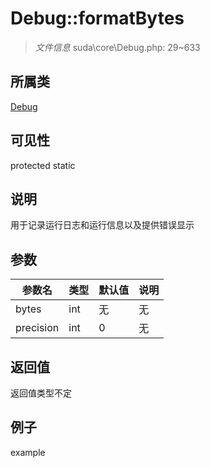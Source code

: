 # Debug::formatBytes

> *文件信息* suda\core\Debug.php: 29~633
## 所属类 

[Debug](../Debug.md)

## 可见性

  protected  static
## 说明

用于记录运行日志和运行信息以及提供错误显示

## 参数

 
| 参数名 | 类型 | 默认值 | 说明 |
|--------|-----|-------|-------|
 | bytes |  int | 无 | 无 |
 | precision |  int | 0 | 无 |
## 返回值
返回值类型不定
## 例子

example